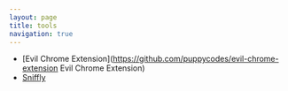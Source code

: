 ```yaml
---
layout: page
title: tools
navigation: true
---
```



* [Evil Chrome Extension](https://github.com/puppycodes/evil-chrome-extension Evil Chrome Extension)
* [Sniffly](https://github.com/diracdeltas/sniffly)


